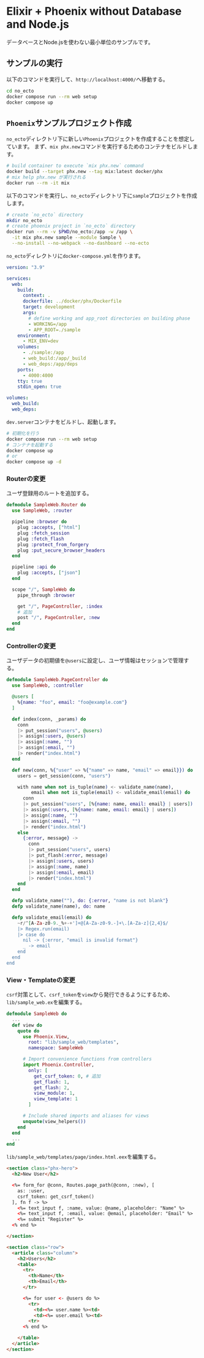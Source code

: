 # Elixir + Phoenix without Database and Node.js

データベースとNode.jsを使わない最小単位のサンプルです。

## サンプルの実行

以下のコマンドを実行して、`http://localhost:4000/`へ移動する。

```bash
cd no_ecto
docker compose run --rm web setup
docker compose up
```

## `Phoenix`サンプルプロジェクト作成

`no_ecto`ディレクトリ下に新しい`Phoenix`プロジェクトを作成することを想定しています。
まず、`mix phx.new`コマンドを実行するためのコンテナをビルドします。

```bash
# build container to execute `mix phx.new` command
docker build --target phx.new --tag mix:latest docker/phx
# mix help phx.new が実行される
docker run --rm -it mix
```

以下のコマンドを実行し、`no_ecto`ディレクトリ下に`sample`プロジェクトを作成します。

```bash
# create `no_ecto` directory
mkdir no_ecto
# create phoenix project in `no_ecto` directory
docker run --rm -v $PWD/no_ecto:/app -w /app \
  -it mix phx.new sample --module Sample \
  --no-install --no-webpack --no-dashboard --no-ecto
```

`no_ecto`ディレクトリに`docker-compose.yml`を作ります。

```yml
version: "3.9"

services:
  web:
    build:
      context: .
      dockerfile: ../docker/phx/Dockerfile
      target: development
      args: 
        # define working and app_root directories on building phase
        - WORKING=/app
        - APP_ROOT=./sample
    environment: 
      - MIX_ENV=dev
    volumes:
      - ./sample:/app
      - web_build:/app/_build
      - web_deps:/app/deps
    ports: 
      - 4000:4000
    tty: true
    stdin_open: true

volumes:
  web_build:
  web_deps:

```

`dev.server`コンテナをビルドし、起動します。

```bash
# 初期化を行う
docker compose run --rm web setup
# コンテナを起動する
docker compose up
# or
docker compose up -d
```

### Routerの変更

ユーザ登録用のルートを追加する。

```elixir
defmodule SampleWeb.Router do
  use SampleWeb, :router

  pipeline :browser do
    plug :accepts, ["html"]
    plug :fetch_session
    plug :fetch_flash
    plug :protect_from_forgery
    plug :put_secure_browser_headers
  end

  pipeline :api do
    plug :accepts, ["json"]
  end

  scope "/", SampleWeb do
    pipe_through :browser

    get "/", PageController, :index
    # 追加
    post "/", PageController, :new
  end
end

```

### Controllerの変更

ユーザデータの初期値を`@users`に設定し、ユーザ情報はセッションで管理する。

```elixir
defmodule SampleWeb.PageController do
  use SampleWeb, :controller

  @users [
    %{name: "foo", email: "foo@example.com"}
  ]

  def index(conn, _params) do
    conn
    |> put_session("users", @users)
    |> assign(:users, @users)
    |> assign(:name, "")
    |> assign(:email, "")
    |> render("index.html")
  end

  def new(conn, %{"user" => %{"name" => name, "email" => email}}) do
    users = get_session(conn, "users")

    with name when not is_tuple(name) <- validate_name(name),
         email when not is_tuple(email) <- validate_email(email) do
      conn
      |> put_session("users", [%{name: name, email: email} | users])
      |> assign(:users, [%{name: name, email: email} | users])
      |> assign(:name, "")
      |> assign(:email, "")
      |> render("index.html")
    else
      {:error, message} ->
        conn
        |> put_session("users", users)
        |> put_flash(:error, message)
        |> assign(:users, users)
        |> assign(:name, name)
        |> assign(:email, email)
        |> render("index.html")
    end
  end

  defp validate_name(""), do: {:error, "name is not blank"}
  defp validate_name(name), do: name

  defp validate_email(email) do
    ~r/^[A-Za-z0-9._%+-+']+@[A-Za-z0-9.-]+\.[A-Za-z]{2,4}$/
    |> Regex.run(email)
    |> case do
      nil -> {:error, "email is invalid format"}
      _ -> email
    end
  end
end

```

### View・Templateの変更

`csrf`対策として、`csrf_token`を`view`から発行できるようにするため、`lib/sample_web.ex`を編集する。

```elixir
defmodule SampleWeb do
  ...
  def view do
    quote do
      use Phoenix.View,
        root: "lib/sample_web/templates",
        namespace: SampleWeb

      # Import convenience functions from controllers
      import Phoenix.Controller,
        only: [
          get_csrf_token: 0, # 追加
          get_flash: 1,
          get_flash: 2,
          view_module: 1,
          view_template: 1
        ]

      # Include shared imports and aliases for views
      unquote(view_helpers())
    end
  end
  ...
end

```

`lib/sample_web/templates/page/index.html.eex`を編集する。

```html (eex)
<section class="phx-hero">
  <h2>New User</h2>

  <%= form_for @conn, Routes.page_path(@conn, :new), [
    as: :user,
    csrf_token: get_csrf_token()
  ], fn f -> %>
    <%= text_input f, :name, value: @name, placeholder: "Name" %>
    <%= text_input f, :email, value: @email, placeholder: "Email" %>
    <%= submit "Register" %>
  <% end %>

</section>

<section class="row">
  <article class="column">
    <h2>Users</h2>
    <table>
      <tr>
        <th>Name</th>
        <th>Email</th>
      </tr>

      <%= for user <- @users do %>
        <tr>
          <td><%= user.name %><td>
          <td><%= user.email %><td>
        <tr>
      <% end %>

    </table>
  </article>
</section>

```
